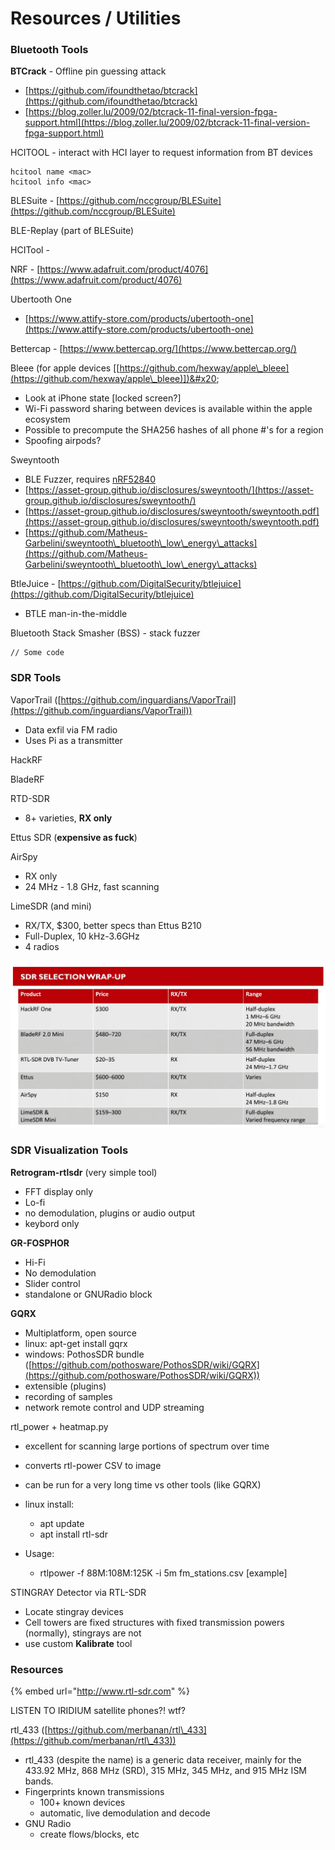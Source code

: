 # Resources / Utilities

### Bluetooth Tools

**BTCrack** - Offline pin guessing attack

* &#x20;[https://github.com/ifoundthetao/btcrack](https://github.com/ifoundthetao/btcrack)
* [https://blog.zoller.lu/2009/02/btcrack-11-final-version-fpga-support.html](https://blog.zoller.lu/2009/02/btcrack-11-final-version-fpga-support.html)

HCITOOL - interact with HCI layer to request information from BT devices

```
hcitool name <mac>
hcitool info <mac>
```

BLESuite - [https://github.com/nccgroup/BLESuite](https://github.com/nccgroup/BLESuite)

BLE-Replay (part of BLESuite)

HCITool -&#x20;

NRF - [https://www.adafruit.com/product/4076](https://www.adafruit.com/product/4076)

Ubertooth One

* [https://www.attify-store.com/products/ubertooth-one](https://www.attify-store.com/products/ubertooth-one)

Bettercap - [https://www.bettercap.org/](https://www.bettercap.org/)

Bleee (for apple devices \[[https://github.com/hexway/apple\_bleee](https://github.com/hexway/apple\_bleee)])&#x20;

* Look at iPhone state \[locked screen?]
* Wi-Fi password sharing between devices is available within the apple ecosystem
* Possible to precompute the SHA256 hashes of all phone #'s for a region
* Spoofing airpods?

Sweyntooth

* BLE Fuzzer, requires [nRF52840](https://www.nordicsemi.com/?sc\_itemid=%7BCDCCA013-FE4C-4655-B20C-1557AB6568C9%7D)
* [https://asset-group.github.io/disclosures/sweyntooth/](https://asset-group.github.io/disclosures/sweyntooth/)
* [https://asset-group.github.io/disclosures/sweyntooth/sweyntooth.pdf](https://asset-group.github.io/disclosures/sweyntooth/sweyntooth.pdf)
* [https://github.com/Matheus-Garbelini/sweyntooth\_bluetooth\_low\_energy\_attacks](https://github.com/Matheus-Garbelini/sweyntooth\_bluetooth\_low\_energy\_attacks)

BtleJuice - [https://github.com/DigitalSecurity/btlejuice](https://github.com/DigitalSecurity/btlejuice)

* BTLE man-in-the-middle

Bluetooth Stack Smasher (BSS) - stack fuzzer

```
// Some code
```

### SDR Tools

VaporTrail ([https://github.com/inguardians/VaporTrail](https://github.com/inguardians/VaporTrail))

* Data exfil via FM radio
* Uses Pi as a transmitter

HackRF

BladeRF

RTD-SDR

* 8+ varieties, **RX only**

Ettus SDR (**expensive as fuck**)

AirSpy

* RX only
* 24 MHz - 1.8 GHz, fast scanning

LimeSDR (and mini)

* RX/TX, $300, better specs than Ettus B210
* Full-Duplex, 10 kHz-3.6GHz
* 4 radios

![](<../../.gitbook/assets/image (79).png>)

### SDR Visualization Tools

**Retrogram-rtlsdr** (very simple tool)

* FFT display only
* Lo-fi
* no demodulation, plugins or audio output
* keybord only

**GR-FOSPHOR**

* Hi-Fi
* No demodulation
* Slider control
* standalone or GNURadio block

**GQRX**

* Multiplatform, open source
* linux: apt-get install gqrx
* windows: PothosSDR bundle ([https://github.com/pothosware/PothosSDR/wiki/GQRX](https://github.com/pothosware/PothosSDR/wiki/GQRX))
* extensible (plugins)
* recording of samples
* network remote control and UDP streaming

rtl\_power + heatmap.py

* excellent for scanning large portions of spectrum over time
* converts rtl-power CSV to image
* can be run for a very long time vs other tools (like GQRX)
*   linux install:

    * apt update
    * apt install rtl-sdr


* Usage:
  * rtlpower -f 88M:108M:125K -i 5m fm\_stations.csv \[example]

STINGRAY Detector via RTL-SDR

* Locate stingray devices
* Cell  towers are fixed structures with fixed transmission powers (normally), stingrays are not
* use custom **Kalibrate** tool&#x20;

### Resources

{% embed url="http://www.rtl-sdr.com" %}

LISTEN TO IRIDIUM satellite phones?! wtf?

rtl\_433 ([https://github.com/merbanan/rtl\_433](https://github.com/merbanan/rtl\_433))

* rtl\_433 (despite the name) is a generic data receiver, mainly for the 433.92 MHz, 868 MHz (SRD), 315 MHz, 345 MHz, and 915 MHz ISM bands.
* Fingerprints known transmissions
  * 100+ known devices
  * automatic, live demodulation and decode
* GNU Radio
  * create flows/blocks, etc



